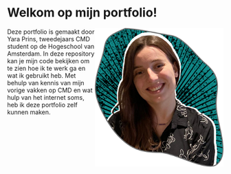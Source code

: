 # Welkom op mijn portfolio!

<img src="https://github.com/YaraPrins/portfolio/blob/a9979bfdbed56c8a2364c0f6340f1a737c132381/assets/img/afbYaraMain.png " alt="Yara Prins" width="300" align="right"/> Deze portfolio is gemaakt door Yara Prins, tweedejaars CMD student op de Hogeschool van Amsterdam.
In deze repository kan je mijn code bekijken om te zien hoe ik te werk ga en wat ik gebruikt heb.
Met behulp van kennis van mijn vorige vakken op CMD en wat hulp van het internet soms, heb ik deze portfolio zelf kunnen maken.


